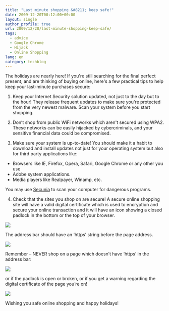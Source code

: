 ```yaml
---
title: "Last minute shopping &#8211; keep safe!"
date: 2009-12-20T00:12:00+00:00
layout: single
author_profile: true
url: 2009/12/20/last-minute-shopping-keep-safe/
tags:
  - advice
  - Google Chrome
  - Hijack
  - Online Shopping
lang: en
category: techblog
---
```

The holidays are nearly here! If you're still searching for the final perfect present, and are thinking of buying online, here's a few practical tips to help keep your last-minute purchases secure:

1. Keep your Internet Security solution updated, not just to the day but to the hour! They release frequent updates to make sure you're protected from the very newest malware. Scan your system before you start shopping.

2. Don’t shop from public WiFi networks which aren't secured using WPA2. These networks can be easily hijacked by cybercriminals, and your sensitive financial data could be compromised.

3. Make sure your system is up-to-date! You should make it a habit to download and install updates not just for your operating system but also for third party applications like:

* Browsers like IE, Firefox, Opera, Safari, Google Chrome or any other you use
* Adobe system applications. 
* Media players like Realpayer, Winamp, etc.

You may use [Secunia](http://secunia.com/vulnerability_scanning/online/) to scan your computer for dangerous programs.

4. Check that the sites you shop on are secure! A secure online shopping site will have a valid digital certificate which is used to encryption and secure your online transaction and it will have an icon showing a closed padlock in the bottom or the top of your browser.

[![](http://2.bp.blogspot.com/_vaUVXcmC3OI/Sy1kZg18UbI/AAAAAAAAAcA/R2AGe85hB4Q/s640/208187958.png)](http://2.bp.blogspot.com/_vaUVXcmC3OI/Sy1kZg18UbI/AAAAAAAAAcA/R2AGe85hB4Q/s1600-h/208187958.png)

The address bar should have an ‘https’ string before the page address.

[![](http://3.bp.blogspot.com/_vaUVXcmC3OI/Sy1kY47wjJI/AAAAAAAAAb4/PGWrPkuiGMI/s640/208187957.png)](http://3.bp.blogspot.com/_vaUVXcmC3OI/Sy1kY47wjJI/AAAAAAAAAb4/PGWrPkuiGMI/s1600-h/208187957.png)

Remember &#8211; NEVER shop on a page which doesn’t have ‘https’ in the address bar:

[![](http://2.bp.blogspot.com/_vaUVXcmC3OI/Sy1kahqAV1I/AAAAAAAAAcI/fXFm5EdMdIo/s640/208187959.png)](http://2.bp.blogspot.com/_vaUVXcmC3OI/Sy1kahqAV1I/AAAAAAAAAcI/fXFm5EdMdIo/s1600-h/208187959.png)

or if the padlock is open or broken, or if you get a warning regarding the digital certificate of the page you’re on!

[![](http://3.bp.blogspot.com/_vaUVXcmC3OI/Sy1kbc3-T8I/AAAAAAAAAcQ/NasolA4B9S0/s640/208187960.jpg)](http://3.bp.blogspot.com/_vaUVXcmC3OI/Sy1kbc3-T8I/AAAAAAAAAcQ/NasolA4B9S0/s1600-h/208187960.jpg)

Wishing you safe online shopping and happy holidays!